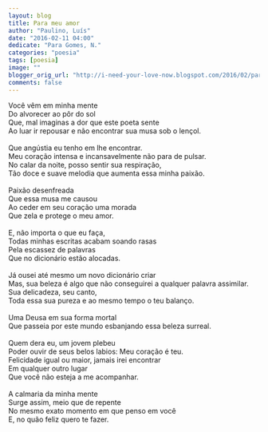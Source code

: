 ```yaml
---
layout: blog
title: Para meu amor
author: "Paulino, Luís"
date: "2016-02-11 04:00"
dedicate: "Para Gomes, N."
categories: "poesia"
tags: [poesia]
image: ""
blogger_orig_url: "http://i-need-your-love-now.blogspot.com/2016/02/para-meu-amor.html"
comments: false
---
```


Você vêm em minha mente\
Do alvorecer ao pôr do sol\
Que, mal imaginas a dor que este poeta sente\
Ao luar ir repousar e não encontrar sua musa sob o lençol.\
\
Que angústia eu tenho em lhe encontrar.\
Meu coração intensa e incansavelmente não para de pulsar.\
No calar da noite, posso sentir sua respiração,\
Tão doce e suave melodia que aumenta essa minha paixão.\
\
Paixão desenfreada\
Que essa musa me causou\
Ao ceder em seu coração uma morada\
Que zela e protege o meu amor.\
\
E, não importa o que eu faça,\
Todas minhas escritas acabam soando rasas\
Pela escassez de palavras\
Que no dicionário estão alocadas.\
\
Já ousei até mesmo um novo dicionário criar\
Mas, sua beleza é algo que não conseguirei a qualquer palavra assimilar.\
Sua delicadeza, seu canto,\
Toda essa sua pureza e ao mesmo tempo o teu balanço.\
\
Uma Deusa em sua forma mortal\
Que passeia por este mundo esbanjando essa beleza surreal.\
\
Quem dera eu, um jovem plebeu\
Poder ouvir de seus belos labios: Meu coração é teu.\
Felicidade igual ou maior, jamais irei encontrar\
Em qualquer outro lugar\
Que você não esteja a me acompanhar.\
\
A calmaria da minha mente\
Surge assim, meio que de repente\
No mesmo exato momento em que penso em você\
E, no quão feliz quero te fazer.
